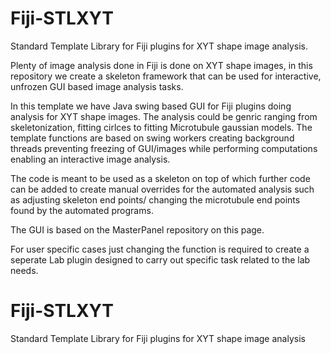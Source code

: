 # Fiji-STLXYT
Standard Template Library for Fiji plugins for XYT shape image analysis.

Plenty of image analysis done in Fiji is done on XYT shape images, in this repository we create a skeleton framework that can be used for interactive, unfrozen GUI based image analysis tasks.

In this template we have Java swing based GUI for Fiji plugins doing analysis for XYT shape images. The analysis could be genric ranging from skeletonization, fitting cirlces to fitting Microtubule gaussian models. The template functions are based on swing workers creating background threads preventing freezing of GUI/images while performing computations enabling an interactive image analysis. 

The code is meant to be used as a skeleton on top of which further code can be added to create manual overrides for the automated analysis such as adjusting skeleton end points/ changing the microtubule end points found by the automated programs.

The GUI is based on the MasterPanel repository on this page.

For user specific cases just changing the function is required to create a seperate Lab plugin designed to carry out specific task related to the lab needs.
# Fiji-STLXYT
Standard Template Library for Fiji plugins for XYT shape image analysis 
